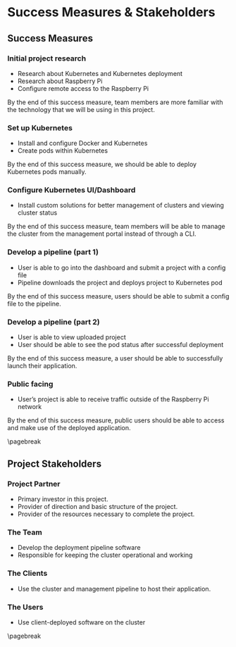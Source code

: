 # Success Measures & Stakeholders

## Success Measures

### Initial project research

- Research about Kubernetes and Kubernetes deployment
- Research about Raspberry Pi
- Configure remote access to the Raspberry Pi

By the end of this success measure, team members are more familiar with the technology that we will be using in this
project.

### Set up Kubernetes

- Install and configure Docker and Kubernetes
- Create pods within Kubernetes

By the end of this success measure, we should be able to deploy Kubernetes pods manually.

### Configure Kubernetes UI/Dashboard

- Install custom solutions for better management of clusters and viewing cluster status

By the end of this success measure, team members will be able to manage the cluster from the management portal instead
of through a CLI.

### Develop a pipeline (part 1)

- User is able to go into the dashboard and submit a project with a config file
- Pipeline downloads the project and deploys project to Kubernetes pod

By the end of this success measure, users should be able to submit a config file to the pipeline.

### Develop a pipeline (part 2)

- User is able to view uploaded project
- User should be able to see the pod status after successful deployment

By the end of this success measure, a user should be able to successfully launch their application.

### Public facing

- User’s project is able to receive traffic outside of the Raspberry Pi network

By the end of this success measure, public users should be able to access and make use of the deployed application.

\pagebreak

## Project Stakeholders

### Project Partner

- Primary investor in this project.
- Provider of direction and basic structure of the project.
- Provider of the resources necessary to complete the project.

### The Team

- Develop the deployment pipeline software
- Responsible for keeping the cluster operational and working

### The Clients

- Use the cluster and management pipeline to host their application.

### The Users

- Use client-deployed software on the cluster

\pagebreak
